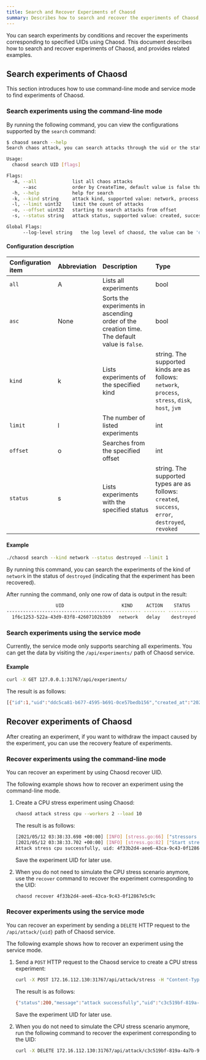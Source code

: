 ```yaml
---
title: Search and Recover Experiments of Chaosd
summary: Describes how to search and recover the experiments of Chaosd, and provide related examples.
---
```


You can search experiments by conditions and recover the experiments corresponding to specified UIDs using Chaosd. This document describes how to search and recover experiments of Chaosd, and provides related examples.

## Search experiments of Chaosd

This section introduces how to use command-line mode and service mode to find experiments of Chaosd.

### Search experiments using the command-line mode

By running the following command, you can view the configurations supported by the `search` command:

```bash
$ chaosd search --help
Search chaos attack, you can search attacks through the uid or the state of the attack

Usage:
  chaosd search UID [flags]

Flags:
  -A, --all             list all chaos attacks
      --asc             order by CreateTime, default value is false that means order by CreateTime desc
  -h, --help            help for search
  -k, --kind string     attack kind, supported value: network, process, stress, disk, host, jvm
  -l, --limit uint32    limit the count of attacks
  -o, --offset uint32   starting to search attacks from offset
  -s, --status string   attack status, supported value: created, success, error, destroyed, revoked

Global Flags:
      --log-level string   the log level of chaosd, the value can be 'debug', 'info', 'warn' and 'error'
```

#### Configuration description

| Configuration item | Abbreviation | Description | Type |
| :-- | :-- | :-- | :-- |
| `all` | A | Lists all experiments | bool |
| `asc` | None | Sorts the experiments in ascending order of the creation time. The default value is `false`. | bool |
| `kind` | k | Lists experiments of the specified kind | string. The supported kinds are as follows: `network`, `process`, `stress`, `disk`, `host`, `jvm` |
| `limit` | l | The number of listed experiments | int |
| `offset` | o | Searches from the specified offset | int |
| `status` | s | Lists experiments with the specified status | string. The supported types are as follows: `created`, `success`, `error`, `destroyed`, `revoked` |

#### Example

```bash
./chaosd search --kind network --status destroyed --limit 1
```

By running this command, you can search the experiments of the kind of `network` in the status of `destroyed` (indicating that the experiment has been recovered).

After running the command, only one row of data is output in the result:

```bash
                  UID                     KIND     ACTION    STATUS            CREATE TIME                                                                                                                  CONFIGURATION
--------------------------------------- --------- -------- ----------- --------------------------- ---------------------------------------------------------------------------------------------------------------------------------------------------------------------------------------------------------------------------------
  1f6c1253-522a-43d9-83f8-42607102b3b9   network   delay    destroyed   2021-11-02T15:14:07+08:00   {"schedule":"","duration":"","action":"delay","kind":"network","uid":"1f6c1253-522a-43d9-83f8-42607102b3b9","latency":"2s","jitter":"0ms","correlation":"0","device":"eth0","ip-address":"220.181.38.251","ip-protocol":"all"}
```

### Search experiments using the service mode

Currently, the service mode only supports searching all experiments. You can get the data by visiting the `/api/experiments/` path of Chaosd service.

#### Example

```bash
curl -X GET 127.0.0.1:31767/api/experiments/
```

The result is as follows:

```bash
[{"id":1,"uid":"ddc5ca81-b677-4595-b691-0ce57bedb156","created_at":"2021-10-18T16:01:18.563542491+08:00","updated_at":"2021-10-18T16:07:27.87111393+08:00","status":"success","kind":"stress","action":"mem","recover_command":"{\"schedule\":\"\",\"duration\":\"\",\"action\":\"mem\",\"kind\":\"stress\",\"uid\":\"ddc5ca81-b677-4595-b691-0ce57bedb156\",\"Load\":0,\"Workers\":0,\"Size\":\"100MB\",\"Options\":null,\"StressngPid\":0}","launch_mode":"svr"}]
```

## Recover experiments of Chaosd

After creating an experiment, if you want to withdraw the impact caused by the experiment, you can use the recovery feature of experiments.

### Recover experiments using the command-line mode

You can recover an experiment by using Chaosd recover UID.

The following example shows how to recover an experiment using the command-line mode.

1. Create a CPU stress experiment using Chaosd:

   ```bash
   chaosd attack stress cpu --workers 2 --load 10
   ```

   The result is as follows:

   ```bash
   [2021/05/12 03:38:33.698 +00:00] [INFO] [stress.go:66] ["stressors normalize"] [arguments=" --cpu 2 --cpu-load 10"]
   [2021/05/12 03:38:33.702 +00:00] [INFO] [stress.go:82] ["Start stress-ng process successfully"] [command="/usr/bin/stress-ng --cpu 2 --cpu-load 10"] [Pid=27483]
   Attack stress cpu successfully, uid: 4f33b2d4-aee6-43ca-9c43-0f12867e5c9c
   ```

   Save the experiment UID for later use.

2. When you do not need to simulate the CPU stress scenario anymore, use the `recover` command to recover the experiment corresponding to the UID:

   ```bash
   chaosd recover 4f33b2d4-aee6-43ca-9c43-0f12867e5c9c
   ```

### Recover experiments using the service mode

You can recover an experiment by sending a `DELETE` HTTP request to the `/api/attack/{uid}` path of Chaosd service.

The following example shows how to recover an experiment using the service mode.

1. Send a `POST` HTTP request to the Chaosd service to create a CPU stress experiment:

   ```bash
   curl -X POST 172.16.112.130:31767/api/attack/stress -H "Content-Type:application/json" -d '{"load":10, "action":"cpu","workers":1}'
   ```

   The result is as follows:

   ```bash
   {"status":200,"message":"attack successfully","uid":"c3c519bf-819a-4a7b-97fb-e3d0814481fa"}
   ```

   Save the experiment UID for later use.

2. When you do not need to simulate the CPU stress scenario anymore, run the following command to recover the experiment corresponding to the UID:

   ```bash
   curl -X DELETE 172.16.112.130:31767/api/attack/c3c519bf-819a-4a7b-97fb-e3d0814481fa
   ```
